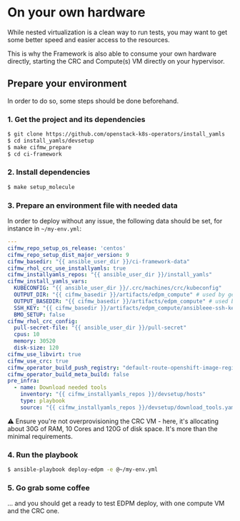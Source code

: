 # On your own hardware
While nested virtualization is a clean way to run tests, you may want to get
some better speed and easier access to the resources.

This is why the Framework is also able to consume your own hardware directly,
starting the CRC and Compute(s) VM directly on your hypervisor.

## Prepare your environment
In order to do so, some steps should be done beforehand.

### 1. Get the project and its dependencies
```Bash
$ git clone https://github.com/openstack-k8s-operators/install_yamls
$ cd install_yamls/devsetup
$ make cifmw_prepare
$ cd ci-framework
```

### 2. Install dependencies
```Bash
$ make setup_molecule
```

### 3. Prepare an environment file with needed data
In order to deploy without any issue, the following data should be set, for
instance in `~/my-env.yml`:
```YAML
---
cifmw_repo_setup_os_release: 'centos'
cifmw_repo_setup_dist_major_version: 9
cifmw_basedir: "{{ ansible_user_dir }}/ci-framework-data"
cifmw_rhol_crc_use_installyamls: true
cifmw_installyamls_repos: "{{ ansible_user_dir }}/install_yamls"
cifmw_install_yamls_vars:
  KUBECONFIG: "{{ ansible_user_dir }}/.crc/machines/crc/kubeconfig"
  OUTPUT_DIR: "{{ cifmw_basedir }}/artifacts/edpm_compute" # used by gen-ansibleee-ssh-key.sh
  OUTPUT_BASEDIR: "{{ cifmw_basedir }}/artifacts/edpm_compute" # used by gen-edpm-compute-node.sh
  SSH_KEY: "{{ cifmw_basedir }}/artifacts/edpm_compute/ansibleee-ssh-key-id_rsa"
  BMO_SETUP: false
cifmw_rhol_crc_config:
  pull-secret-file: "{{ ansible_user_dir }}/pull-secret"
  cpus: 10
  memory: 30520
  disk-size: 120
cifmw_use_libvirt: true
cifmw_use_crc: true
cifmw_operator_build_push_registry: "default-route-openshift-image-registry.apps-crc.testing"
cifmw_operator_build_meta_build: false
pre_infra:
  - name: Download needed tools
    inventory: "{{ cifmw_installyamls_repos }}/devsetup/hosts"
    type: playbook
    source: "{{ cifmw_installyamls_repos }}/devsetup/download_tools.yaml"
```

⚠️ Ensure you're not overprovisioning the CRC VM - here, it's allocating
about 30G of RAM, 10 Cores and 120G of disk space. It's more than the minimal
requirements.

### 4. Run the playbook
```Bash
$ ansible-playbook deploy-edpm -e @~/my-env.yml
```

### 5. Go grab some coffee
... and you should get a ready to test EDPM deploy, with one compute VM and
the CRC one.
